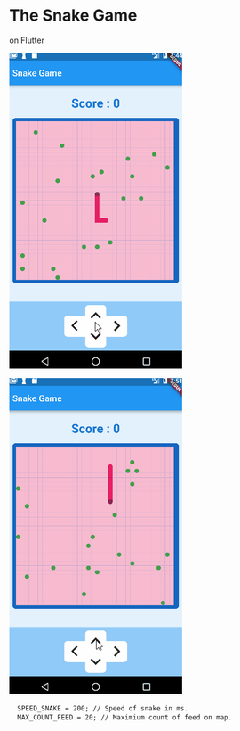 # The Snake Game

on Flutter

![Game Play](images/a.gif)

![Game Play](images/b.gif)

```
  SPEED_SNAKE = 200; // Speed of snake in ms.
  MAX_COUNT_FEED = 20; // Maximium count of feed on map.
```
